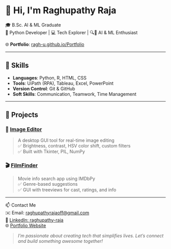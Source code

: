 # 👋 Hi, I'm Raghupathy Raja

🎓 B.Sc. AI & ML Graduate  
🐍 Python Developer | 💻 Tech Explorer | 🔍🤖 AI & ML Enthusiast

🌐 **Portfolio**: [ragh-u.github.io/Portfolio](https://ragh-u.github.io/Portfolio)

---

## 🧠 Skills
- **Languages**: Python, R, HTML, CSS  
- **Tools**: UiPath (RPA), Tableau, Excel, PowerPoint  
- **Version Control**: Git & GitHub  
- **Soft Skills**: Communication, Teamwork, Time Management

---

## 📂 Projects

### 🎨 [Image Editor](https://github.com/Ragh-u/Image-Editor)
> A desktop GUI tool for real-time image editing  
> ✅ Brightness, contrast, HSV color shift, custom filters  
> ✅ Built with Tkinter, PIL, NumPy  

### 🎬 [FilmFinder](https://github.com/Ragh-u/FilmFinder)
> Movie info search app using IMDbPy  
> ✅ Genre-based suggestions  
> ✅ GUI with treeviews for cast, ratings, and info  

---

📫 Contact Me  
✉️ Email: raghupathyrajaoff@gmail.com  
🔗 [LinkedIn: raghupathy-raja](https://www.linkedin.com/in/raghupathy-raja)  
🌐 [Portfolio Website](https://ragh-u.github.io/Portfolio)


> *I’m passionate about creating tech that simplifies lives. Let’s connect and build something awesome together!*
